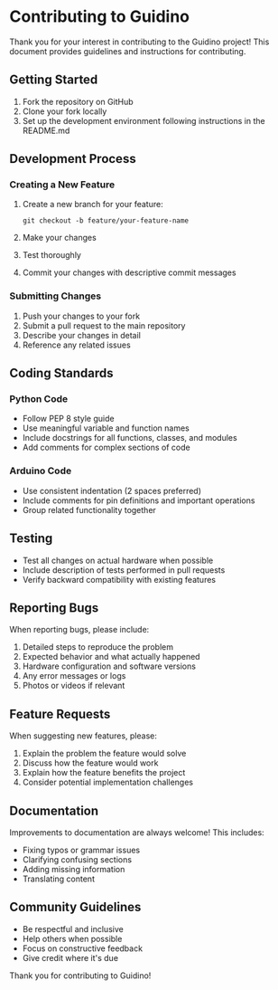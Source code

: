 # Contributing to Guidino

Thank you for your interest in contributing to the Guidino project! This document provides guidelines and instructions for contributing.

## Getting Started

1. Fork the repository on GitHub
2. Clone your fork locally
3. Set up the development environment following instructions in the README.md

## Development Process

### Creating a New Feature

1. Create a new branch for your feature:
   ```
   git checkout -b feature/your-feature-name
   ```

2. Make your changes
3. Test thoroughly
4. Commit your changes with descriptive commit messages

### Submitting Changes

1. Push your changes to your fork
2. Submit a pull request to the main repository
3. Describe your changes in detail
4. Reference any related issues

## Coding Standards

### Python Code

- Follow PEP 8 style guide
- Use meaningful variable and function names
- Include docstrings for all functions, classes, and modules
- Add comments for complex sections of code

### Arduino Code

- Use consistent indentation (2 spaces preferred)
- Include comments for pin definitions and important operations
- Group related functionality together

## Testing

- Test all changes on actual hardware when possible
- Include description of tests performed in pull requests
- Verify backward compatibility with existing features

## Reporting Bugs

When reporting bugs, please include:

1. Detailed steps to reproduce the problem
2. Expected behavior and what actually happened
3. Hardware configuration and software versions
4. Any error messages or logs
5. Photos or videos if relevant

## Feature Requests

When suggesting new features, please:

1. Explain the problem the feature would solve
2. Discuss how the feature would work
3. Explain how the feature benefits the project
4. Consider potential implementation challenges

## Documentation

Improvements to documentation are always welcome! This includes:

- Fixing typos or grammar issues
- Clarifying confusing sections
- Adding missing information
- Translating content

## Community Guidelines

- Be respectful and inclusive
- Help others when possible
- Focus on constructive feedback
- Give credit where it's due

Thank you for contributing to Guidino!